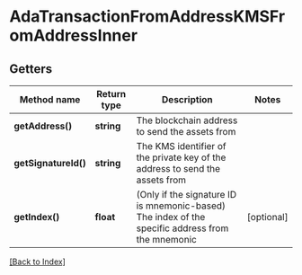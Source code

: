 # AdaTransactionFromAddressKMSFromAddressInner

## Getters

Method name | Return type | Description | Notes
------------ | ------------- | ------------- | -------------
**getAddress()** | **string** | The blockchain address to send the assets from |
**getSignatureId()** | **string** | The KMS identifier of the private key of the address to send the assets from |
**getIndex()** | **float** | (Only if the signature ID is mnemonic-based) The index of the specific address from the mnemonic | [optional]

[[Back to Index]](../index.md)
